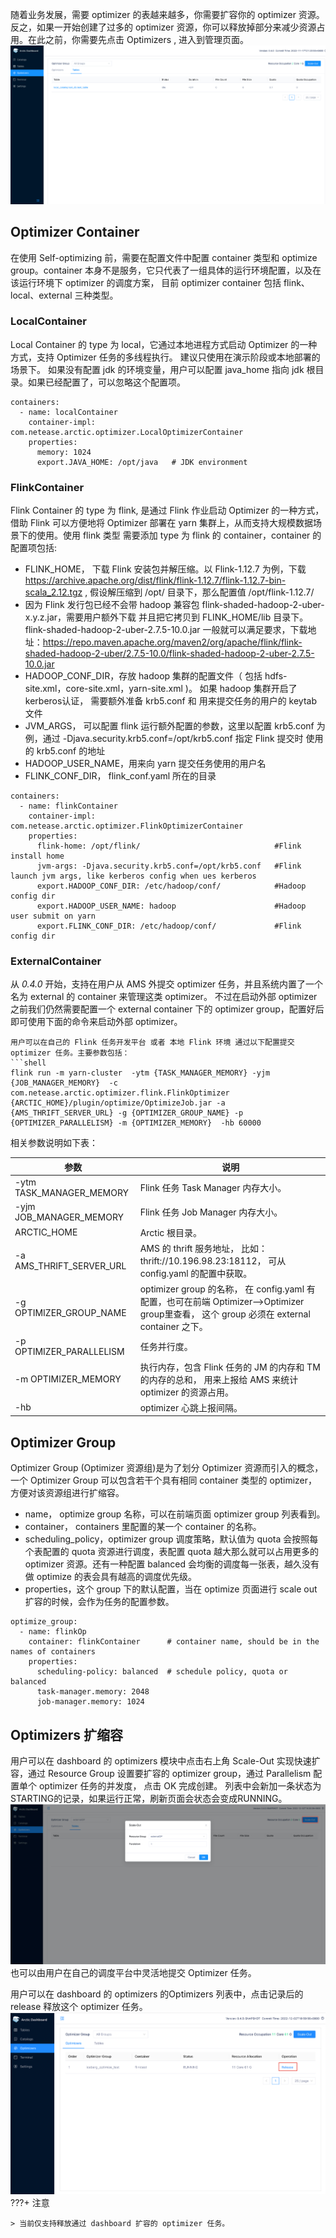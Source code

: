 
随着业务发展，需要 optimizer 的表越来越多，你需要扩容你的 optimizer 资源。反之，如果一开始创建了过多的 optimizer 资源，你可以释放掉部分来减少资源占用。在此之前，你需要先点击 Optimizers , 进入到管理页面。
![optimizer-manage](../images/admin/optimizer_management.png)

## Optimizer Container
在使用 Self-optimizing 前，需要在配置文件中配置 container 类型和 optimize group。container 本身不是服务，它只代表了一组具体的运行环境配置，以及在该运行环境下 optimizer 的调度方案， 目前 optimizer container 包括 flink、local、external 三种类型。

### LocalContainer
Local Container 的 type 为 local，它通过本地进程方式启动 Optimizer 的一种方式，支持 Optimizer 任务的多线程执行。 建议只使用在演示阶段或本地部署的场景下。 如果没有配置 jdk 的环境变量，用户可以配置 java_home 指向 jdk 根目录。如果已经配置了，可以忽略这个配置项。
```shell
containers:
  - name: localContainer
    container-impl: com.netease.arctic.optimizer.LocalOptimizerContainer
    properties:
      memory: 1024
      export.JAVA_HOME: /opt/java   # JDK environment
```
### FlinkContainer
Flink Container 的 type 为 flink, 是通过 Flink 作业启动 Optimizer 的一种方式，借助 Flink 可以方便地将 Optimizer 部署在 yarn 集群上，从而支持大规模数据场景下的使用。使用 flink 类型 需要添加 type 为 flink 的 container，container 的配置项包括:

- FLINK_HOME， 下载 Flink 安装包并解压缩。以 Flink-1.12.7 为例，下载 https://archive.apache.org/dist/flink/flink-1.12.7/flink-1.12.7-bin-scala_2.12.tgz ,  假设解压缩到 /opt/ 目录下，那么配置值  /opt/flink-1.12.7/
- 因为 Flink 发行包已经不会带 hadoop 兼容包 flink-shaded-hadoop-2-uber-x.y.z.jar，需要用户额外下载 并且把它拷贝到 FLINK_HOME/lib 目录下。 flink-shaded-hadoop-2-uber-2.7.5-10.0.jar 一般就可以满足要求，下载地址：https://repo.maven.apache.org/maven2/org/apache/flink/flink-shaded-hadoop-2-uber/2.7.5-10.0/flink-shaded-hadoop-2-uber-2.7.5-10.0.jar
- HADOOP_CONF_DIR，存放 hadoop 集群的配置文件（ 包括 hdfs-site.xml，core-site.xml，yarn-site.xml )。 如果 hadoop 集群开启了kerberos认证， 需要额外准备 krb5.conf 和  用来提交任务的用户的 keytab 文件
- JVM_ARGS， 可以配置 flink 运行额外配置的参数，这里以配置 krb5.conf 为例，通过 -Djava.security.krb5.conf=/opt/krb5.conf  指定 Flink 提交时 使用的 krb5.conf 的地址
- HADOOP_USER_NAME，用来向 yarn 提交任务使用的用户名
- FLINK_CONF_DIR， flink_conf.yaml 所在的目录
```shell
containers:
  - name: flinkContainer
    container-impl: com.netease.arctic.optimizer.FlinkOptimizerContainer
    properties:
      flink-home: /opt/flink/                              #Flink install home
      jvm-args: -Djava.security.krb5.conf=/opt/krb5.conf   #Flink launch jvm args, like kerberos config when ues kerberos
      export.HADOOP_CONF_DIR: /etc/hadoop/conf/            #Hadoop config dir
      export.HADOOP_USER_NAME: hadoop                      #Hadoop user submit on yarn
      export.FLINK_CONF_DIR: /etc/hadoop/conf/             #Flink config dir
```
### ExternalContainer
从 *0.4.0* 开始，支持在用户从 AMS 外提交 optimizer 任务，并且系统内置了一个名为 external 的 container 来管理这类 optimizer。
不过在启动外部 optimizer 之前我们仍然需要配置一个 external container 下的 optimizer group，配置好后即可使用下面的命令来启动外部 optimizer。

```
用户可以在自己的 Flink 任务开发平台 或者 本地 Flink 环境 通过以下配置提交 optimizer 任务。主要参数包括：
```shell
flink run -m yarn-cluster  -ytm {TASK_MANAGER_MEMORY} -yjm {JOB_MANAGER_MEMORY}  -c com.netease.arctic.optimizer.flink.FlinkOptimizer  {ARCTIC_HOME}/plugin/optimize/OptimizeJob.jar -a {AMS_THRIFT_SERVER_URL} -g {OPTIMIZER_GROUP_NAME} -p {OPTIMIZER_PARALLELISM} -m {OPTIMIZER_MEMORY}  -hb 60000
```
相关参数说明如下表：

| 参数                             | 说明                                                         |
| -------------------------------- | ------------------------------------------------------------ |
| -ytm TASK_MANAGER_MEMORY | Flink 任务 Task Manager 内存大小。                                       |
| -yjm JOB_MANAGER_MEMORY  | Flink 任务 Job Manager 内存大小。                                        |
| ARCTIC_HOME                      | Arctic 根目录。                                                 |
| -a AMS_THRIFT_SERVER_URL         | AMS 的 thrift 服务地址， 比如：thrift://10.196.98.23:18112， 可从 config.yaml 的配置中获取。 |
| -g OPTIMIZER_GROUP_NAME          | optimizer group 的名称， 在 config.yaml 有配置，也可在前端 Optimizer-->Optimizer group里查看， 这个 group 必须在 external container 之下。 |
| -p OPTIMIZER_PARALLELISM         | 任务并行度。                                             |
| -m OPTIMIZER_MEMORY              | 执行内存，包含 Flink 任务的 JM 的内存和 TM 的内存的总和， 用来上报给 AMS 来统计 optimizer 的资源占用。 |
| -hb                              | optimizer 心跳上报间隔。                                        |

## Optimizer Group
Optimizer Group (Optimizer 资源组)是为了划分 Optimizer 资源而引入的概念，一个 Optimizer Group 可以包含若干个具有相同 container 类型的 optimizer，方便对该资源组进行扩缩容。

- name， optimize group 名称，可以在前端页面 optimizer group 列表看到。
- container， containers 里配置的某一个 container 的名称。
- scheduling_policy，optimizer group 调度策略，默认值为 quota 会按照每个表配置的 quota 资源进行调度，表配置 quota 越大那么就可以占用更多的 optimizer 资源。还有一种配置 balanced 会均衡的调度每一张表，越久没有做 optimize 的表会具有越高的调度优先级。
- properties，这个 group 下的默认配置，当在 optimize 页面进行 scale out 扩容的时候，会作为任务的配置参数。

```shell
optimize_group:
  - name: flinkOp                  
    container: flinkContainer      # container name, should be in the names of containers  
    properties:
      scheduling-policy: balanced  # schedule policy, quota or balanced
      task-manager.memory: 2048
      job-manager.memory: 1024
```
## Optimizers 扩缩容

用户可以在 dashboard 的 optimizers 模块中点击右上角 Scale-Out 实现快速扩容，通过 Resource Group 设置要扩容的 optimizer group，通过 Parallelism 配置单个 optimizer 任务的并发度， 点击 OK 完成创建。 列表中会新加一条状态为STARTING的记录，如果运行正常，刷新页面会状态会变成RUNNING。
![optimize-scale-out](../images/admin/optimizer_scale.png)
也可以由用户在自己的调度平台中灵活地提交 Optimizer 任务。

用户可以在 dashboard 的 optimizers 的Optimizers 列表中，点击记录后的 release 释放这个 optimizer 任务。
![release optimizer](../images/admin/optimizer_release.png)
???+ 注意

    > 当前仅支持释放通过 dashboard 扩容的 optimizer 任务。